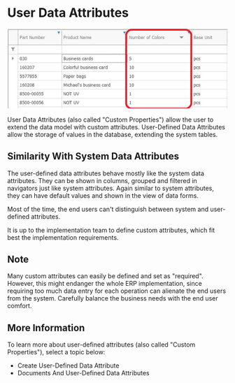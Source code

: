 # User Data Attributes


![User Data Attributes](user-data-attributes.png)


User Data Attributes (also called "Custom Properties") allow the user to extend the data model with custom attributes. User-Defined Data Attributes allow the storage of values in the database, extending the system tables.

## Similarity With System Data Attributes

The user-defined data attributes behave mostly like the system data attributes. They can be shown in columns, grouped and filtered in navigators just like system attributes. Again similar to system attributes, they can have default values and shown in the view of data forms.

Most of the time, the end users can't distinguish between system and user-defined attributes.

It is up to the implementation team to define custom attributes, which fit best the implementation requirements. 

## Note

Many custom attributes can easily be defined and set as "required". However, this might endanger the whole ERP implementation, since requiring too much data entry for each operation can alienate the end users from the system. Carefully balance the business needs with the end user comfort.

## More Information

To learn more about user-defined attributes (also called "Custom Properties"), select a topic below:

- Create User-Defined Data Attribute
- Documents And User-Defined Data Attributes
